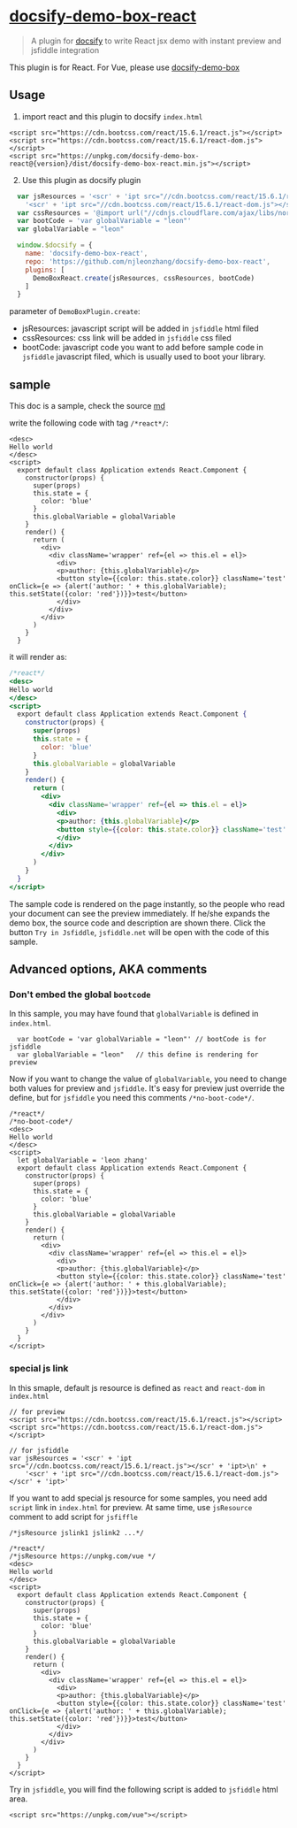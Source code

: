 # [docsify-demo-box-react](https://github.com/njleonzhang/docsify-demo-box-react/)

> A plugin for [docsify](https://docsify.js.org/#/) to write React jsx demo with instant preview and jsfiddle integration

This plugin is for React. For Vue, please use [docsify-demo-box](https://github.com/njleonzhang/docsify-demo-box)

## Usage

1. import react and this plugin to docsify `index.html`
```
<script src="https://cdn.bootcss.com/react/15.6.1/react.js"></script>
<script src="https://cdn.bootcss.com/react/15.6.1/react-dom.js"></script>
<script src="https://unpkg.com/docsify-demo-box-react@{version}/dist/docsify-demo-box-react.min.js"></script>
```

2. Use this plugin as docsify plugin
```js
  var jsResources = '<scr' + 'ipt src="//cdn.bootcss.com/react/15.6.1/react.js"></scr' + 'ipt>\n' +
    '<scr' + 'ipt src="//cdn.bootcss.com/react/15.6.1/react-dom.js"></scr' + 'ipt>'
  var cssResources = '@import url("//cdnjs.cloudflare.com/ajax/libs/normalize/7.0.0/normalize.min.css");'
  var bootCode = 'var globalVariable = "leon"'
  var globalVariable = "leon"

  window.$docsify = {
    name: 'docsify-demo-box-react',
    repo: 'https://github.com/njleonzhang/docsify-demo-box-react',
    plugins: [
      DemoBoxReact.create(jsResources, cssResources, bootCode)
    ]
  }
```

parameter of `DemoBoxPlugin.create`:
* jsResources: javascript script will be added in `jsfiddle` html filed
* cssResources: css link will be added in `jsfiddle` css filed
* bootCode: javascript code you want to add before sample code in `jsfiddle` javascript filed, which is usually used to boot your library.


## sample

This doc is a sample, check the source [md](https://njleonzhang.github.io/docsify-demo-box-react/)

write the following code with tag `/*react*/`:

```
<desc>
Hello world
</desc>
<script>
  export default class Application extends React.Component {
    constructor(props) {
      super(props)
      this.state = {
        color: 'blue'
      }
      this.globalVariable = globalVariable
    }
    render() {
      return (
        <div>
          <div className='wrapper' ref={el => this.el = el}>
            <div>
            <p>author: {this.globalVariable}</p>
            <button style={{color: this.state.color}} className='test' onClick={e => {alert('author: ' + this.globalVariable); this.setState({color: 'red'})}}>test</button>
            </div>
          </div>
        </div>
      )
    }
  }
```

it will render as:

```jsx
/*react*/
<desc>
Hello world
</desc>
<script>
  export default class Application extends React.Component {
    constructor(props) {
      super(props)
      this.state = {
        color: 'blue'
      }
      this.globalVariable = globalVariable
    }
    render() {
      return (
        <div>
          <div className='wrapper' ref={el => this.el = el}>
            <div>
            <p>author: {this.globalVariable}</p>
            <button style={{color: this.state.color}} className='test' onClick={e => {alert('author: ' + this.globalVariable); this.setState({color: 'red'})}}>test</button>
            </div>
          </div>
        </div>
      )
    }
  }
</script>
```

The sample code is rendered on the page instantly, so the people who read your document can see the preview immediately.
If he/she expands the demo box, the source code and description are shown there.
Click the button `Try in Jsfiddle`, `jsfiddle.net` will be open with the code of this sample.

## Advanced options, AKA comments

### Don't embed the global `bootcode`

In this sample, you may have found that `globalVariable` is defined in `index.html`.

```
  var bootCode = 'var globalVariable = "leon"' // bootCode is for jsfiddle
  var globalVariable = "leon"   // this define is rendering for preview
```

Now if you want to change the value of `globalVariable`, you need to change both values for preview and `jsfiddle`.
It's easy for preview just override the define, but for `jsfiddle` you need this comments `/*no-boot-code*/`.

```
/*react*/
/*no-boot-code*/
<desc>
Hello world
</desc>
<script>
  let globalVariable = 'leon zhang'
  export default class Application extends React.Component {
    constructor(props) {
      super(props)
      this.state = {
        color: 'blue'
      }
      this.globalVariable = globalVariable
    }
    render() {
      return (
        <div>
          <div className='wrapper' ref={el => this.el = el}>
            <div>
            <p>author: {this.globalVariable}</p>
            <button style={{color: this.state.color}} className='test' onClick={e => {alert('author: ' + this.globalVariable); this.setState({color: 'red'})}}>test</button>
            </div>
          </div>
        </div>
      )
    }
  }
</script>
```

### special js link
In this smaple, default js resource is defined as `react` and `react-dom` in `index.html`

```
// for preview
<script src="https://cdn.bootcss.com/react/15.6.1/react.js"></script>
<script src="https://cdn.bootcss.com/react/15.6.1/react-dom.js"></script>

// for jsfiddle
var jsResources = '<scr' + 'ipt src="//cdn.bootcss.com/react/15.6.1/react.js"></scr' + 'ipt>\n' +
    '<scr' + 'ipt src="//cdn.bootcss.com/react/15.6.1/react-dom.js"></scr' + 'ipt>'
```


If you want to add special js resource for some samples, you need add `script` link in `index.html` for preview.
At same time, use `jsResource` comment to add script for `jsfiffle`

```
/*jsResource jslink1 jslink2 ...*/
```

```
/*react*/
/*jsResource https://unpkg.com/vue */
<desc>
Hello world
</desc>
<script>
  export default class Application extends React.Component {
    constructor(props) {
      super(props)
      this.state = {
        color: 'blue'
      }
      this.globalVariable = globalVariable
    }
    render() {
      return (
        <div>
          <div className='wrapper' ref={el => this.el = el}>
            <div>
            <p>author: {this.globalVariable}</p>
            <button style={{color: this.state.color}} className='test' onClick={e => {alert('author: ' + this.globalVariable); this.setState({color: 'red'})}}>test</button>
            </div>
          </div>
        </div>
      )
    }
  }
</script>
```

Try in `jsfiddle`, you will find the following script is added to `jsfiddle` html area.
```
<script src="https://unpkg.com/vue"></script>
```
